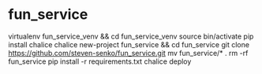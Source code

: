 # fun_service

virtualenv fun_service_venv && cd fun_service_venv
source bin/activate
pip install chalice
chalice new-project fun_service && cd fun_service
git clone https://github.com/steven-senko/fun_service.git
mv fun_service/* .
rm -rf fun_service
pip install -r requirements.txt
chalice deploy

